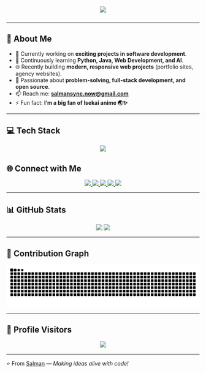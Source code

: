 <!-- Header Typing SVG -->
<h1 align="center">
  <img src="https://readme-typing-svg.herokuapp.com/?font=Righteous&size=35&center=true&vCenter=true&width=600&height=70&duration=4000&color=8A2BE2&lines=Hello+World!;I'm+Salman+🌟;CS+%26+Tech+Student;Future+Full-Stack+Developer;Exploring+AI+%26+Software+Development" />
</h1>

---

## 🚀 About Me
- 🔭 Currently working on **exciting projects in software development**.  
- 🌱 Continuously learning **Python, Java, Web Development, and AI**.  
- 🌐 Recently building **modern, responsive web projects** (portfolio sites, agency websites).  
- 🎯 Passionate about **problem-solving, full-stack development, and open source**.  
- 📫 Reach me: **[salmansync.now@gmail.com](mailto:salmansync.now@gmail.com)**  
- ⚡ Fun fact: **I’m a big fan of Isekai anime 🌏✨**  

---

## 💻 Tech Stack  

<p align="center">
  <img src="https://skillicons.dev/icons?i=html,css,js,bootstrap,react,nodejs,python,java,github,git,vscode" />
</p>


## 🌐 Connect with Me  

<p align="center">
  <a href="https://www.youtube.com/@sunixzo" target="_blank">
    <img src="https://img.shields.io/badge/YouTube-FF0000?style=for-the-badge&logo=youtube&logoColor=white" />
  </a>
  <a href="https://www.instagram.com/salman9sun/" target="_blank">
    <img src="https://img.shields.io/badge/Instagram-E4405F?style=for-the-badge&logo=instagram&logoColor=white" />
  </a>
  <a href="https://bd.linkedin.com/in/salman9sun" target="_blank">
    <img src="https://img.shields.io/badge/LinkedIn-0077B5?style=for-the-badge&logo=linkedin&logoColor=white" />
  </a>
  <a href="https://www.facebook.com/SALMAN9SUN" target="_blank">
    <img src="https://img.shields.io/badge/Facebook-1877F2?style=for-the-badge&logo=facebook&logoColor=white" />
  </a>
  <a href="https://wa.link/aqvbju" target="_blank">
    <img src="https://img.shields.io/badge/WhatsApp-25D366?style=for-the-badge&logo=whatsapp&logoColor=white" />
  </a>
</p>

---

## 📊 GitHub Stats  

<p align="center">
  <img src="https://github-readme-stats.vercel.app/api?username=salman9sun&show_icons=true&theme=tokyonight&hide_border=true" height="165" />
  <img src="https://github-readme-streak-stats.herokuapp.com/?user=salman9sun&theme=tokyonight&hide_border=true" height="165" />
</p>

---

## 🐍 Contribution Graph  

<p align="center">
  <picture>
    <source media="(prefers-color-scheme: dark)" srcset="https://raw.githubusercontent.com/salman9sun/salman9sun/output/github-snake-dark.svg" />
    <source media="(prefers-color-scheme: light)" srcset="https://raw.githubusercontent.com/salman9sun/salman9sun/output/github-snake.svg" />
    <img alt="GitHub Snake Animation" src="https://raw.githubusercontent.com/salman9sun/salman9sun/output/github-snake.svg" />
  </picture>
</p>

---

## 🎯 Profile Visitors  

<p align="center">
  <img src="https://komarev.com/ghpvc/?username=salman9sun&color=blue&style=for-the-badge" />
</p>

---

⭐️ From [Salman](https://github.com/salman9sun) — *Making ideas alive with code!*
